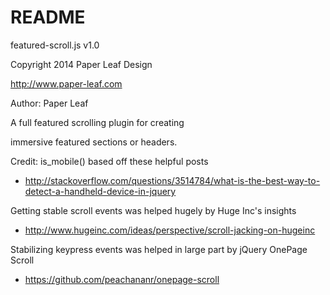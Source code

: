 # README #
featured-scroll.js v1.0

Copyright 2014 Paper Leaf Design

http://www.paper-leaf.com

Author: Paper Leaf

A full featured scrolling plugin for creating

immersive featured sections or headers.

Credit: 
is_mobile() based off these helpful posts
- http://stackoverflow.com/questions/3514784/what-is-the-best-way-to-detect-a-handheld-device-in-jquery

Getting stable scroll events was helped hugely by Huge Inc's insights
- http://www.hugeinc.com/ideas/perspective/scroll-jacking-on-hugeinc

Stabilizing keypress events was helped in large part by jQuery OnePage Scroll
- https://github.com/peachananr/onepage-scroll